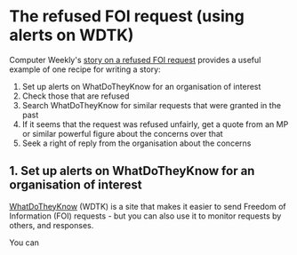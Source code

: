 # The refused FOI request (using alerts on WDTK)

Computer Weekly's [story on a refused FOI request](https://www.computerweekly.com/news/252497573/Governments-refusal-of-freedom-of-information-request-about-Post-office-deeply-concerning) provides a useful example of one recipe for writing a story:

1. Set up alerts on WhatDoTheyKnow for an organisation of interest
2. Check those that are refused
3. Search WhatDoTheyKnow for similar requests that were granted in the past
4. If it seems that the request was refused unfairly, get a quote from an MP or similar powerful figure about the concerns over that
5. Seek a right of reply from the organisation about the concerns

## 1. Set up alerts on WhatDoTheyKnow for an organisation of interest

[WhatDoTheyKnow](https://www.whatdotheyknow.com/) (WDTK) is a site that makes it easier to send Freedom of Information (FOI) requests - but you can also use it to monitor requests by others, and responses.

You can 
